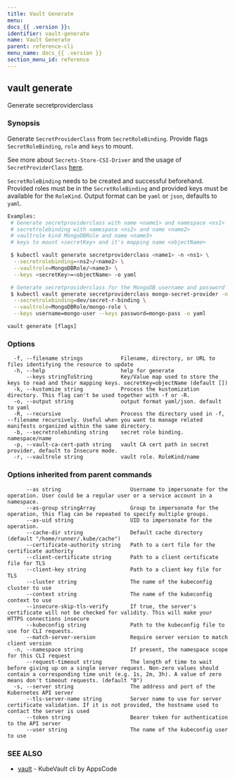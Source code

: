 ```yaml
---
title: Vault Generate
menu:
docs_{{ .version }}:
identifier: vault-generate
name: Vault Generate
parent: reference-cli
menu_name: docs_{{ .version }}
section_menu_id: reference
---
```

## vault generate

Generate secretproviderclass

### Synopsis

Generate `SecretProviderClass` from `SecretRoleBinding`. Provide flags `SecretRoleBinding`, `role` and `keys` to mount.

See more about `Secrets-Store-CSI-Driver` and the usage of `SecretProviderClass` [here](https://secrets-store-csi-driver.sigs.k8s.io/concepts.html#secretproviderclass).

`SecretRoleBinding` needs to be created and successful beforehand.
Provided roles must be in the `SecretRoleBinding` and provided keys must be available for the `RoleKind`.
Output format can be `yaml` or `json`, defaults to `yaml`.

```bash
Examples:
 # Generate secretproviderclass with name <name1> and namespace <ns1>
 # secretrolebinding with namespace <ns2> and name <name2>
 # vaultrole kind MongoDBRole and name <name3>
 # keys to mount <secretKey> and it's mapping name <objectName> 

 $ kubectl vault generate secretproviderclass <name1> -n <ns1> \
  --secretrolebinding=<ns2>/<name2> \
  --vaultrole=MongoDBRole/<name3> \
  --keys <secretKey>=<objectName> -o yaml

 # Generate secretproviderclass for the MongoDB username and password
 $ kubectl vault generate secretproviderclass mongo-secret-provider -n test      \
  --secretrolebinding=dev/secret-r-binding \
  --vaultrole=MongoDBRole/mongo-role \
  --keys username=mongo-user --keys password=mongo-pass -o yaml

```

```
vault generate [flags]
```

### Options

```
  -f, --filename strings            Filename, directory, or URL to files identifying the resource to update
  -h, --help                        help for generate
      --keys stringToString         Key/Value map used to store the keys to read and their mapping keys. secretKey=objectName (default [])
  -k, --kustomize string            Process the kustomization directory. This flag can't be used together with -f or -R.
  -o, --output string               output format yaml/json. default to yaml
  -R, --recursive                   Process the directory used in -f, --filename recursively. Useful when you want to manage related manifests organized within the same directory.
  -b, --secretrolebinding string    secret role binding. namespace/name
  -p, --vault-ca-cert-path string   vault CA cert path in secret provider, default to Insecure mode.
  -r, --vaultrole string            vault role. RoleKind/name
```

### Options inherited from parent commands

```
      --as string                      Username to impersonate for the operation. User could be a regular user or a service account in a namespace.
      --as-group stringArray           Group to impersonate for the operation, this flag can be repeated to specify multiple groups.
      --as-uid string                  UID to impersonate for the operation.
      --cache-dir string               Default cache directory (default "/home/runner/.kube/cache")
      --certificate-authority string   Path to a cert file for the certificate authority
      --client-certificate string      Path to a client certificate file for TLS
      --client-key string              Path to a client key file for TLS
      --cluster string                 The name of the kubeconfig cluster to use
      --context string                 The name of the kubeconfig context to use
      --insecure-skip-tls-verify       If true, the server's certificate will not be checked for validity. This will make your HTTPS connections insecure
      --kubeconfig string              Path to the kubeconfig file to use for CLI requests.
      --match-server-version           Require server version to match client version
  -n, --namespace string               If present, the namespace scope for this CLI request
      --request-timeout string         The length of time to wait before giving up on a single server request. Non-zero values should contain a corresponding time unit (e.g. 1s, 2m, 3h). A value of zero means don't timeout requests. (default "0")
  -s, --server string                  The address and port of the Kubernetes API server
      --tls-server-name string         Server name to use for server certificate validation. If it is not provided, the hostname used to contact the server is used
      --token string                   Bearer token for authentication to the API server
      --user string                    The name of the kubeconfig user to use
```

### SEE ALSO

* [vault](/docs/reference/cli/vault.md)	 - KubeVault cli by AppsCode

